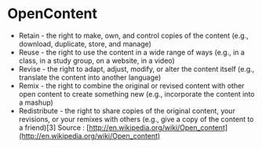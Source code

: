 # OpenContent

  * Retain - the right to make, own, and control copies of the content (e.g., download, duplicate, store, and manage)
  * Reuse - the right to use the content in a wide range of ways (e.g., in a class, in a study group, on a website, in a video)
  * Revise - the right to adapt, adjust, modify, or alter the content itself (e.g., translate the content into another language)
  * Remix - the right to combine the original or revised content with other open content to create something new (e.g., incorporate the content into a mashup)
  * Redistribute - the right to share copies of the original content, your revisions, or your remixes with others (e.g., give a copy of the content to a friend)[3]
Source : [http://en.wikipedia.org/wiki/Open_content](http://en.wikipedia.org/wiki/Open_content)


